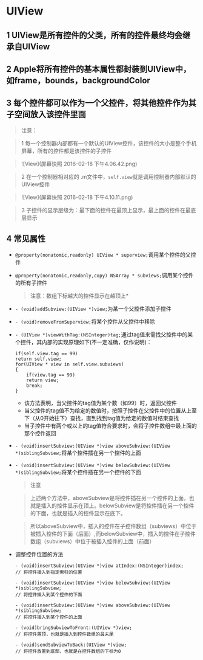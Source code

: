 #  UIView

## 1 UIView是所有控件的父类，所有的控件最终均会继承自UIView

## 2 Apple将所有控件的基本属性都封装到UIView中，如frame，bounds，backgroundColor

## 3 每个控件都可以作为一个父控件，将其他控件作为其子空间放入该控件里面
> 注意：

> 1 每一个控制器内部都有一个默认的UIView控件，该控件的大小是整个手机屏幕，所有的控件都是该控件的子控件

>![View](屏幕快照 2016-02-18 下午4.06.42.png)

> 2 在一个控制器相对应的 .m文件中，```self.view```就是调用控制器内部默认的UIView控件

>![View](屏幕快照 2016-02-18 下午4.10.11.png)

> 3 子控件的显示层级为：最下面的控件在最顶上显示，最上面的控件在最底层显示

## 4 常见属性
- ```@property(nonatomic,readonly) UIView * superview;```调用某个控件的父控件

- ```@property(nonatomic,readonly,copy) NSArray * subviews;```调用某个控件的所有子控件
    > 注意：数组下标越大的控件显示在越顶上*

- ```- (void)addSubview:(UIView *)view;```为某一个父控件添加子控件

- ```- (void)removeFromSuperview;```将某个控件从父控件中移除

- ```- (UIView *)viewWithTag:(NSInteger)tag;```通过tag值来需找父控件中的某个控件，其内部的实现原理如下(不一定准确，仅作说明)：
    ```objc
    if(self.view.tag == 99) 
    return self.view;
    for(UIView * view in self.view.subviews)
    {
        if(view.tag == 99)
        return view;
        break;
    }
    ```
    - 该方法表明，当父控件的tag值为某个数（如99）时，返回父控件
    - 当父控件的tag值不为给定的数值时，按照子控件在父控件中的位置从上至下（从0开始往下）查找，直到找到tag值为给定的数值时结束查找
    - 当子控件中有两个或以上的tag值符合要求时，会将子控件数组中最上面的那个控件返回 
    

- ```- (void)insertSubview:(UIView *)view aboveSubview:(UIView *)siblingSubview;```将某个控件插在另一个控件的上面

- ```- (void)insertSubview:(UIView *)view belowSubview:(UIView *)siblingSubview;```将某个控件插在另一个控件的下面
    > 注意

    > 上述两个方法中，aboveSubview是将控件插在另一个控件的上面，也就是插入的控件显示在顶上。belowSubview是将控件插在另一个控件的下面，也就是插入的控件显示在底下。
    
    > 所以aboveSubview中，插入的控件在子控件数组（subviews）中位于被插入控件的下面（后面）,而belowSubview中，插入的控件在子控件数组（subviews）中位于被插入控件的上面（前面）
    

- 调整控件位置的方法
    ```objc
    - (void)insertSubview:(UIView *)view atIndex:(NSInteger)index;
    // 将控件插入到指定索引的位置
    
    - (void)insertSubview:(UIView *)view belowSubview:(UIView *)siblingSubview;
    // 将控件插入到某个控件的下面
    
    - (void)insertSubview:(UIView *)view aboveSubview:(UIView *)siblingSubview;
    // 将控件插入到某个控件的上面
    
    - (void)bringSubviewToFront:(UIView *)view;
    // 将控件置顶，也就是插入到控件数组的最末尾
    
    - (void)sendSubviewToBack:(UIView *)view;
    // 将控件放置到底部，也就是在控件数组的下标为0 
    ```